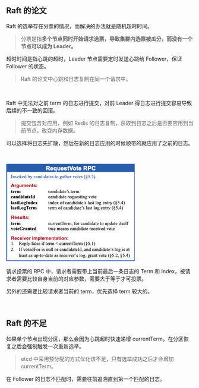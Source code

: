 ## Raft 的论文



Raft 的选举存在分票的情况，而解决的办法就是随机超时时间。

> 分票是指**多个节点同时开始请求选票，导致集群内选票被瓜分，而没有一个节点可以成为 Leader。**

超时时间是指心跳的超时，Leader 节点需要定时发送心跳给 Follower，保证 Follower 的状态。

> Raft 的论文中心跳和日志复制在同一个请求中。





<br>

Raft 中无法对之前 term 的日志进行提交，对前 Leader 得日志进行提交容易导致后续的不一致的回滚。

> 提交包含对应用，例如 Redis 的日志复制，获取到日志之后是否要应用到当前节点，改变内存数据。

可以选择将日志先扩散，然后在新的日志应用的时候顺带的就应用了之前的日志。



<br>

![image-20211214202536227](Raft.assets/image-20211214202536227.png)

请求投票的 RPC 中，请求者需要带上当前最后一条日志的 Term 和 Index，被请求者需要比较自身当前的对应参数，需要大于等于才可投票。

另外的还需要比较请求者当前的 term，优先选择 term 较大的。



<br>



## Raft 的不足

如果单个节点出现分区，那么会因为心跳超时快速递增 currentTerm，在分区恢复之后会强制触发一次重新选举。

> etcd 中采用预分配的方式优化该不足，只有选举成功之后才会增加 currentTerm。

在 Follower 的日志不匹配时，需要往前追溯直到第一个匹配的日志。